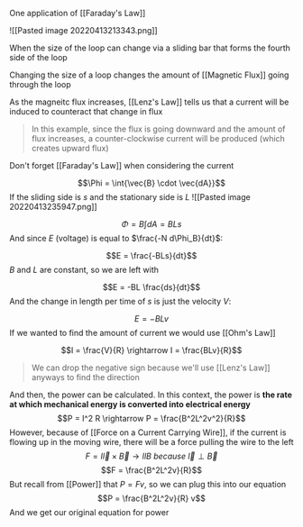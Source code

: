 One application of [[Faraday's Law]]

![[Pasted image 20220413213343.png]]

When the size of the loop can change via a sliding bar that forms the fourth side of the loop

Changing the size of a loop changes the amount of [[Magnetic Flux]] going through the loop

As the magneitc flux increases, [[Lenz's Law]] tells us that a current will be induced to counteract that change in flux

> In this example, since the flux is going downward and the amount of flux increases, a counter-clockwise current will be produced (which creates upward flux)

Don't forget [[Faraday's Law]] when considering the current

$$\Phi  = \int{\vec{B} \cdot \vec{dA}}$$
If the sliding side is $s$ and the stationary side is $L$
![[Pasted image 20220413235947.png]]

$$\Phi = B \int{dA} =  BLs$$
And since $E$ (voltage) is equal to $\frac{-N d\Phi_B}{dt}$:

$$E = \frac{-BLs}{dt}$$
$B$ and $L$ are constant, so we are left with

$$E = -BL \frac{ds}{dt}$$
And the change in length per time of $s$ is just the velocity $V$:

$$E = -BLv$$
If we wanted to find the amount of current we would use [[Ohm's Law]]

$$I = \frac{V}{R} \rightarrow I = \frac{BLv}{R}$$
> We can drop the negative sign because we'll use [[Lenz's Law]] anyways to find the direction

And then, the power can be calculated. In this context, the power is **the rate at which mechanical energy is converted into electrical energy**
$$P = I^2 R \rightarrow P = \frac{B^2L^2v^2}{R}$$
However, because of [[Force on a Current Carrying Wire]], if the current is flowing up in the moving wire, there will be a force pulling the wire to the left
$$F = I\vec{l}\times \vec{B} \rightarrow IlB \ because \ \vec{l} \perp \vec{B}$$
$$F = \frac{B^2L^2v}{R}$$
But recall from [[Power]] that $P = Fv$, so we can plug this into our equation
$$P = \frac{B^2L^2v}{R} v$$
And we get our original equation for power

